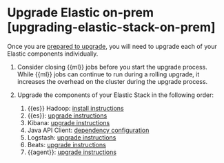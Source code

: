 # Upgrade Elastic on-prem [upgrading-elastic-stack-on-prem]

Once you are [prepared to upgrade](../../../deploy-manage/upgrade/deployment-or-cluster.md), you will need to upgrade each of your Elastic components individually.

1. Consider closing {{ml}} jobs before you start the upgrade process. While {{ml}} jobs can continue to run during a rolling upgrade, it increases the overhead on the cluster during the upgrade process.
2. Upgrade the components of your Elastic Stack in the following order:

    1. {{es}} Hadoop: [install instructions](elasticsearch-hadoop://reference/installation.md)
    2. {{es}}: [upgrade instructions](../../../deploy-manage/upgrade/deployment-or-cluster.md)
    3. Kibana: [upgrade instructions](../../../deploy-manage/upgrade/deployment-or-cluster.md)
    4. Java API Client: [dependency configuration](elasticsearch-java://reference/installation.md#maven)
    5. Logstash: [upgrade instructions](logstash://reference/upgrading-logstash.md)
    6. Beats: [upgrade instructions](beats://reference/libbeat/upgrading.md)
    7. {{agent}}: [upgrade instructions](/reference/ingestion-tools/fleet/upgrade-elastic-agent.md)


